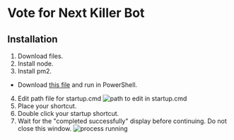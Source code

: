 # Vote for Next Killer Bot

## Installation

1. Download files.
2. Install node.
3. Install pm2.
  - Download [this file](https://github.com/hooleymcknight/chris-killers-bot/blob/main/install-pm2.ps1) and run in PowerShell.
4. Edit path file for startup.cmd ![path to edit in startup.cmd](https://github.com/hooleymcknight/chris-killers-bot/blob/main/instructions-images/startup-edit.png)
5. Place your shortcut.
6. Double click your startup shortcut.
7. Wait for the "completed successfully" display before continuing. Do not close this window. ![process running](https://github.com/hooleymcknight/chris-killers-bot/blob/main/instructions-images/page_running.png)